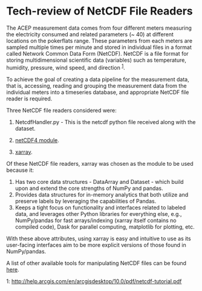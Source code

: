 # Tech-review of NetCDF File Readers
The ACEP measurement data comes from four different meters measuring the electricity consumed and related parameters (~ 40) at different locations on the pokerflats range. These parameters from each meters are sampled multiple times per minute and stored in individual files in a format called Network Common Data Form (NetCDF). NetCDF is a file format for storing multidimensional scientific data (variables) such as temperature, humidity, pressure, wind speed, and direction <sup>[1](#myfootnote1)</sup>. 

To achieve the goal of creating a data pipeline for the measurement data, that is, accessing, reading and grouping the measurement data from the individual meters into a timeseries database, and appropriate NetCDF file reader is required. 

Three NetCDF file readers considered were:
1. NetcdfHandler.py - This is the netcdf python file received along with the dataset.
2. [netCDF4 module](https://github.com/Unidata/netcdf4-python).

3. [xarray](http://xarray.pydata.org/en/stable/why-xarray.html).

Of these NetCDF file readers, xarray was chosen as the module to be used because it:
1. Has two core data structures - DataArray and Dataset - which build upon and extend the core strengths of NumPy and pandas. 
2. Provides data structures for in-memory analytics that both utilize and preserve labels by leveraging the capabilities of Pandas.
3. Keeps a tight focus on functionality and interfaces related to labeled data, and leverages other Python libraries for everything else, e.g., NumPy/pandas for fast arrays/indexing (xarray itself contains no compiled code), Dask for parallel computing, matplotlib for plotting, etc.

With these above attributes, using xarray is easy and intuitive to use as its user-facing interfaces aim to be more explicit versions of those found in NumPy/pandas.

A list of other available tools for manipulating NetCDF files can be found [here](https://www.unidata.ucar.edu/software/netcdf/software.html).

<a name="myfootnote1">1</a>: http://help.arcgis.com/en/arcgisdesktop/10.0/pdf/netcdf-tutorial.pdf
